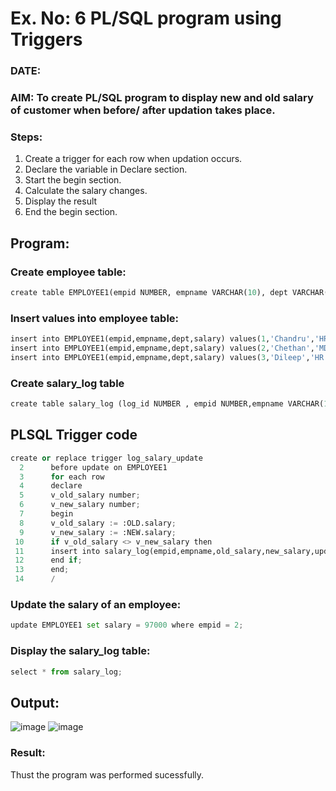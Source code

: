 # Ex. No: 6 PL/SQL program using Triggers 
### DATE: 
### AIM: To create PL/SQL program to display new and old salary of customer when before/ after updation takes place. 

### Steps:
1. Create a trigger for each row when updation occurs.
2. Declare the variable in Declare section.
3. Start the begin section.
4. Calculate the salary changes.
5. Display the result 
6. End the begin section.

## Program:

### Create employee table:
```python
create table EMPLOYEE1(empid NUMBER, empname VARCHAR(10), dept VARCHAR(10),salary NUMBER);
```
### Insert values into employee table:
```python
insert into EMPLOYEE1(empid,empname,dept,salary) values(1,'Chandru','HR',2500000);
insert into EMPLOYEE1(empid,empname,dept,salary) values(2,'Chethan','MD',950000);
insert into EMPLOYEE1(empid,empname,dept,salary) values(3,'Dileep','HR',800000);
```
### Create salary_log table
```python
create table salary_log (log_id NUMBER , empid NUMBER,empname VARCHAR(10),old_salary NUMBER,new_salary NUMBER,update_date DATE);
```
## PLSQL Trigger code
```python
create or replace trigger log_salary_update
  2      before update on EMPLOYEE1
  3      for each row
  4      declare
  5      v_old_salary number;
  6      v_new_salary number;
  7      begin
  8      v_old_salary := :OLD.salary;
  9      v_new_salary := :NEW.salary;
 10      if v_old_salary <> v_new_salary then
 11      insert into salary_log(empid,empname,old_salary,new_salary,update_date)values(:OLD.empid,:OLD.empname,v_old_salary,v_new_salary,SYSDATE);
 12      end if;
 13      end;
 14      /
```
### Update the salary of an employee:
```python
update EMPLOYEE1 set salary = 97000 where empid = 2;
```
### Display the salary_log table:
```python
select * from salary_log;
```
## Output:
![image](https://github.com/chandrumathiyazhagan/DBMS/assets/119393023/111a0906-e5e0-42e7-82b2-c06501aea99e)
![image](https://github.com/chandrumathiyazhagan/DBMS/assets/119393023/797beef0-8c53-4381-9913-793a49fb89ad)

### Result:
Thust the program was performed sucessfully.
